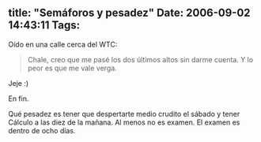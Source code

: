 title: "Semáforos y pesadez"
Date: 2006-09-02 14:43:11
Tags: 
---
<p>Oído en una calle cerca del WTC:
</p>
<blockquote>Chale, creo que me pasé los dos últimos altos sin darme cuenta. Y lo peor es que me vale verga.</blockquote>
<p>
Jeje :)

En fin.

Qué pesadez es tener que despertarte medio crudito el sábado y tener Cálculo a las diez de la mañana. Al menos no es examen. El examen es dentro de ocho días. </p>
